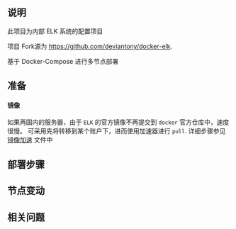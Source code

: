 ## 说明

此项目为内部 ELK 系统的配置项目

项目 Fork源为 https://github.com/deviantony/docker-elk.

基于 Docker-Compose 进行多节点部署

## 准备

#### 镜像

如果再国内的服务器，由于 `ELK` 的官方镜像不再提交到 `docker` 官方仓库中，速度很慢。
可采用先将转移到某个账户下，进而使用加速器进行 `pull`.
详细步骤参见 [镜像加速](docker-image.md) 文件中


## 部署步骤


## 节点变动


## 相关问题
